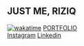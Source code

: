 ## JUST ME, RIZIQ

[![wakatime](https://wakatime.com/badge/user/bed9167f-f092-491c-a9bf-7d5c727a0abb.svg)](https://wakatime.com/@bed9167f-f092-491c-a9bf-7d5c727a0abb)
[PORTFOLIO](https://albabriziq.vercel.app/)<br/>
[Instagram](https://www.instagram.com/albrzq_dev/)
[Linkedin](https://www.linkedin.com/in/riziqalbab/)
